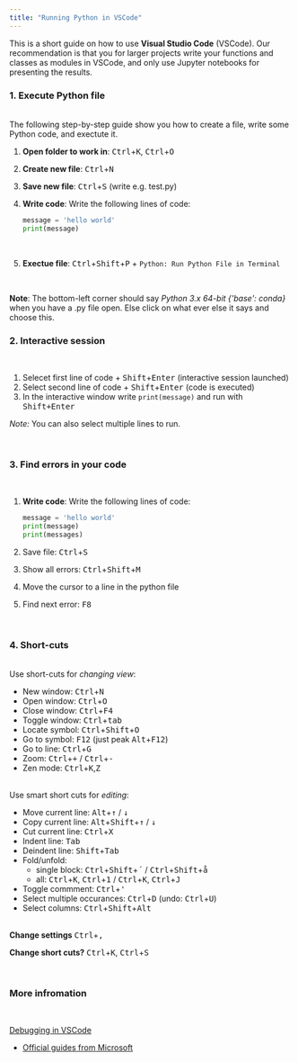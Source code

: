 ```yaml
---
title: "Running Python in VSCode"
---
```


This is a short guide on how to use **Visual Studio Code** (VSCode). Our recommendation is that you for larger projects write your functions and classes as modules in VSCode, and only use Jupyter notebooks for presenting the results.

### 1. Execute Python file

<br />The following step-by-step guide show you how to create a file, write some Python code, and exectute it.

1. **Open folder to work in**: <kbd>Ctrl</kbd>+<kbd>K</kbd>, <kbd>Ctrl</kbd>+<kbd>O</kbd>
2. **Create new file**: <kbd>Ctrl</kbd>+<kbd>N</kbd>
3. **Save new file**: <kbd>Ctrl</kbd>+<kbd>S</kbd> (write e.g. test.py)
4. **Write code**: Write the following lines of code:

    ```python
    message = 'hello world'
    print(message)
    ```
    <br />

5. **Exectue file**: <kbd>Ctrl</kbd>+<kbd>Shift</kbd>+<kbd>P</kbd> + `Python: Run Python File in Terminal`

&nbsp;

**Note**: The bottom-left corner should say *Python 3.x 64-bit {'base': conda}* when you have a .py file open. Else click on what ever else it says and choose this. 

### 2. Interactive session

&nbsp;

 1. Selecet first line of code + <kbd>Shift</kbd>+<kbd>Enter</kbd> (interactive session launched)
 2. Select second line of code + <kbd>Shift</kbd>+<kbd>Enter</kbd> (code is executed)
 3. In the interactive window write `print(message)` and run with <kbd>Shift+Enter</kbd>
 
 *Note:* You can also select multiple lines to run.

&nbsp;

### 3. Find errors in your code

&nbsp;

1. **Write code**: Write the following lines of code:
    
    ```python
    message = 'hello world'
    print(message)      
    print(messages) 
    ```

2. Save file: <kbd>Ctrl</kbd>+<kbd>S</kbd>
3. Show all errors: <kbd>Ctrl</kbd>+<kbd>Shift</kbd>+<kbd>M</kbd> 
4. Move the cursor to a line in the python file
5. Find next error: <kbd>F8</kbd> 

&nbsp;

### 4. Short-cuts

<br />Use short-cuts for _changing view_:

* New window: <kbd>Ctrl</kbd>+<kbd>N</kbd>
* Open window: <kbd>Ctrl</kbd>+<kbd>O</kbd>
* Close window: <kbd>Ctrl</kbd>+<kbd>F4</kbd>
* Toggle window: <kbd>Ctrl</kbd>+<kbd>tab</kbd>
* Locate symbol: <kbd>Ctrl</kbd>+<kbd>Shift</kbd>+<kbd>O</kbd>
* Go to symbol: <kbd>F12</kbd> (just peak <kbd>Alt</kbd>+<kbd>F12</kbd>)
* Go to line: <kbd>Ctrl</kbd>+<kbd>G</kbd>
* Zoom: <kbd>Ctrl</kbd>+<kbd>+</kbd> / <kbd>Ctrl</kbd>+<kbd>-</kbd>
* Zen mode: <kbd>Ctrl</kbd>+<kbd>K</kbd>,<kbd>Z</kbd> 

<br />Use smart short cuts for _editing_:

* Move current line: <kbd>Alt</kbd>+<kbd>&uparrow;</kbd> / <kbd>&downarrow;</kbd>
* Copy current line: <kbd>Alt</kbd>+<kbd>Shift</kbd>+<kbd>&uparrow;</kbd> / <kbd>&downarrow;</kbd>
* Cut current line: <kbd>Ctrl</kbd>+<kbd>X</kbd>
* Indent line: <kbd>Tab</kbd>    
* Deindent line: <kbd>Shift</kbd>+<kbd>Tab</kbd>    
* Fold/unfold:
    * single block: <kbd>Ctrl</kbd>+<kbd>Shift</kbd>+<kbd>´</kbd>  / <kbd>Ctrl</kbd>+<kbd>Shift</kbd>+<kbd>å</kbd>
    * all: <kbd>Ctrl</kbd>+<kbd>K</kbd>, <kbd>Ctrl</kbd>+<kbd>1</kbd> / <kbd>Ctrl</kbd>+<kbd>K</kbd>, <kbd>Ctrl</kbd>+<kbd>J</kbd>
* Toggle commment: <kbd>Ctrl</kbd>+<kbd>'</kbd> 
* Select multiple occurances: <kbd>Ctrl</kbd>+<kbd>D</kbd> (undo: <kbd>Ctrl</kbd>+<kbd>U</kbd>)
* Select columns: <kbd>Ctrl</kbd>+<kbd>Shift</kbd>+<kbd>Alt</kbd>

<br />**Change settings** <kbd>Ctrl</kbd>+<kbd>,</kbd>

**Change short cuts?** <kbd>Ctrl</kbd>+<kbd>K</kbd>, <kbd>Ctrl</kbd>+<kbd>S</kbd>

&nbsp;

### More infromation

&nbsp;

[Debugging in VSCode](/guides/vscode-debug)
* [Official guides from Microsoft](https://code.visualstudio.com/docs/getstarted/introvideos)